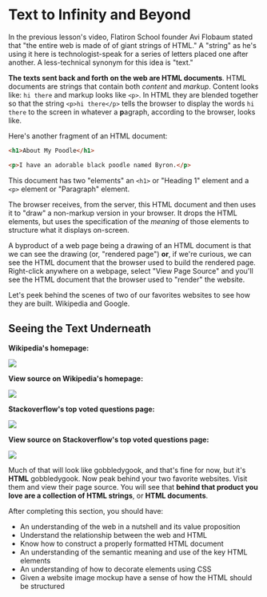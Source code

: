 # Text to Infinity and Beyond

In the previous lesson's video, Flatiron School founder Avi Flobaum stated that
"the entire web is made of of giant strings of HTML." A "string" as he's using
it here is technologist-speak for a series of letters placed one after another.
A less-technical synonym for this idea is "text."

**The texts sent back and forth on the web are HTML documents**. HTML documents
are strings that contain both _content_ and _markup_. Content looks like: `hi
there` and markup looks like `<p>`. In HTML they are blended together so that
the string `<p>hi there</p>` tells the browser to display the words `hi there`
to the screen in whatever a **p**agraph, according to the browser, looks like.

Here's another fragment of an HTML document:

```html
<h1>About My Poodle</h1>

<p>I have an adorable black poodle named Byron.</p>
```

This document has two "elements" an `<h1>` or "Heading 1" element and a `<p>`
element or "Paragraph" element.

The browser receives, from the server, this HTML document and then uses it to
"draw" a non-markup version in your browser. It drops the HTML elements, but
uses the specification of the _meaning_ of those elements to structure what it
displays on-screen.

A byproduct of a web page being a drawing of an HTML document is that we can
see the drawing (or, "rendered page") **or**, if we're curious, we can see the
HTML document that the browser used to build the rendered page.  Right-click
anywhere on a webpage, select "View Page Source" and you'll see the HTML
document that the browser used to "render" the website.

Let's peek behind the scenes of two of our favorites websites to see how they
are built. Wikipedia and Google.

## Seeing the Text Underneath

**Wikipedia's homepage:**

![](https://curriculum-content.s3.amazonaws.com/web-development/wikipedia.jpeg)


**View source on Wikipedia's homepage:**

![](https://curriculum-content.s3.amazonaws.com/web-development/wikipedia-view-source.jpeg)


**Stackoverflow's top voted questions page:**


![](https://curriculum-content.s3.amazonaws.com/web-development/stackoverflow.jpeg)


**View source on Stackoverflow's top voted questions page:**

![](https://curriculum-content.s3.amazonaws.com/web-development/stackoverflow-viewsource-updated.jpeg)

Much of that will look like gobbledygook, and that's fine for now, but it's
**HTML** gobbledygook.  Now peak behind your two favorite websites. Visit them
and view their page source. You will see that **behind that product you love
are a collection of HTML strings**, or **HTML documents**.



After completing this section, you should have:

- An understanding of the web in a nutshell and its value proposition
- Understand the relationship between the web and HTML
- Know how to construct a properly formatted HTML document
- An understanding of the semantic meaning and use of the key HTML elements
- An understanding of how to decorate elements using CSS
- Given a website image mockup have a sense of how the HTML should be structured 

